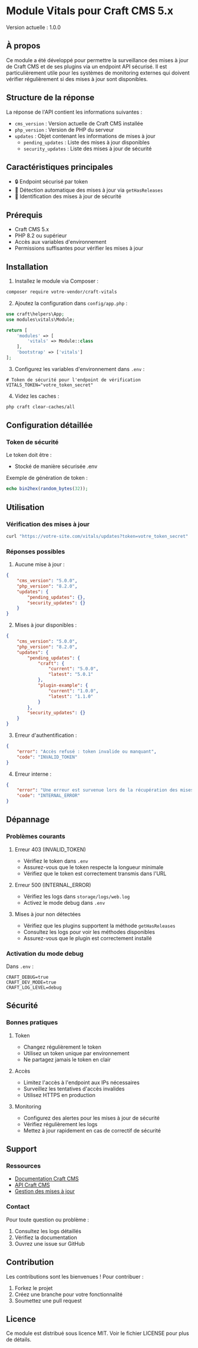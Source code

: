 # Module Vitals pour Craft CMS 5.x

Version actuelle : 1.0.0

## À propos

Ce module a été développé pour permettre la surveillance des mises à jour de Craft CMS et de ses plugins via un endpoint API sécurisé. Il est particulièrement utile pour les systèmes de monitoring externes qui doivent vérifier régulièrement si des mises à jour sont disponibles.


## Structure de la réponse

La réponse de l'API contient les informations suivantes :
- `cms_version` : Version actuelle de Craft CMS installée
- `php_version` : Version de PHP du serveur
- `updates` : Objet contenant les informations de mises à jour
  - `pending_updates` : Liste des mises à jour disponibles
  - `security_updates` : Liste des mises à jour de sécurité

## Caractéristiques principales

- 🔒 Endpoint sécurisé par token
- 🔄 Détection automatique des mises à jour via `getHasReleases`
- 🚨 Identification des mises à jour de sécurité

## Prérequis

- Craft CMS 5.x
- PHP 8.2 ou supérieur
- Accès aux variables d'environnement
- Permissions suffisantes pour vérifier les mises à jour

## Installation

1. Installez le module via Composer :
```bash
composer require votre-vendor/craft-vitals
```

2. Ajoutez la configuration dans `config/app.php` :
```php
use craft\helpers\App;
use modules\vitals\Module;

return [
    'modules' => [
        'vitals' => Module::class
    ],
    'bootstrap' => ['vitals']
];
```

3. Configurez les variables d'environnement dans `.env` :
```env
# Token de sécurité pour l'endpoint de vérification
VITALS_TOKEN="votre_token_secret"
```

4. Videz les caches :
```bash
php craft clear-caches/all
```

## Configuration détaillée

### Token de sécurité

Le token doit être :
- Stocké de manière sécurisée .env

Exemple de génération de token :
```php
echo bin2hex(random_bytes(32));
```


## Utilisation

### Vérification des mises à jour

```bash
curl "https://votre-site.com/vitals/updates?token=votre_token_secret"
```

### Réponses possibles

1. Aucune mise à jour :
```json
{
    "cms_version": "5.0.0",
    "php_version": "8.2.0",
    "updates": {
        "pending_updates": {},
        "security_updates": {}
    }
}
```

2. Mises à jour disponibles :
```json
{
    "cms_version": "5.0.0",
    "php_version": "8.2.0",
    "updates": {
        "pending_updates": {
            "craft": {
                "current": "5.0.0",
                "latest": "5.0.1"
            },
            "plugin-example": {
                "current": "1.0.0",
                "latest": "1.1.0"
            }
        },
        "security_updates": {}
    }
}
```

3. Erreur d'authentification :
```json
{
    "error": "Accès refusé : token invalide ou manquant",
    "code": "INVALID_TOKEN"
}
```

4. Erreur interne :
```json
{
    "error": "Une erreur est survenue lors de la récupération des mises à jour",
    "code": "INTERNAL_ERROR"
}
```

## Dépannage

### Problèmes courants

1. Erreur 403 (INVALID_TOKEN)
   - Vérifiez le token dans `.env`
   - Assurez-vous que le token respecte la longueur minimale
   - Vérifiez que le token est correctement transmis dans l'URL

2. Erreur 500 (INTERNAL_ERROR)
   - Vérifiez les logs dans `storage/logs/web.log`
   - Activez le mode debug dans `.env`

3. Mises à jour non détectées
   - Vérifiez que les plugins supportent la méthode `getHasReleases`
   - Consultez les logs pour voir les méthodes disponibles
   - Assurez-vous que le plugin est correctement installé

### Activation du mode debug

Dans `.env` :
```env
CRAFT_DEBUG=true
CRAFT_DEV_MODE=true
CRAFT_LOG_LEVEL=debug
```

## Sécurité

### Bonnes pratiques

1. Token
   - Changez régulièrement le token
   - Utilisez un token unique par environnement
   - Ne partagez jamais le token en clair

2. Accès
   - Limitez l'accès à l'endpoint aux IPs nécessaires
   - Surveillez les tentatives d'accès invalides
   - Utilisez HTTPS en production

3. Monitoring
   - Configurez des alertes pour les mises à jour de sécurité
   - Vérifiez régulièrement les logs
   - Mettez à jour rapidement en cas de correctif de sécurité

## Support

### Ressources

- [Documentation Craft CMS](https://craftcms.com/docs/5.x/)
- [API Craft CMS](https://docs.craftcms.com/api/v5/)
- [Gestion des mises à jour](https://craftcms.com/docs/5.x/update.html)

### Contact

Pour toute question ou problème :
1. Consultez les logs détaillés
2. Vérifiez la documentation
3. Ouvrez une issue sur GitHub

## Contribution

Les contributions sont les bienvenues ! Pour contribuer :
1. Forkez le projet
2. Créez une branche pour votre fonctionnalité
3. Soumettez une pull request

## Licence

Ce module est distribué sous licence MIT. Voir le fichier LICENSE pour plus de détails. 